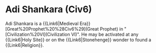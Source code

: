 # Adi Shankara (Civ6)

Adi Shankara is a {{Link6|Medieval Era}} [Great%20Prophet%20%28Civ6%29](Great Prophet) in "[Civilization%20VI](Civilization VI)". He may be activated at any {{Link6|Holy Site}} or on the {{Link6|Stonehenge}} wonder to found a {{Link6|Religion}}.